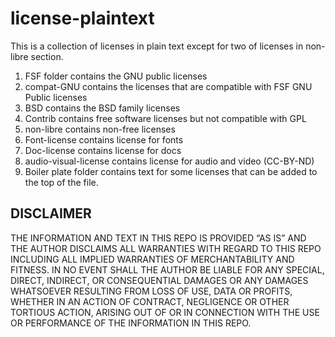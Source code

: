 # license-plaintext

This is a collection of licenses in plain text except for 
two of licenses in non-libre section.

1. FSF folder contains the GNU public licenses
2. compat-GNU contains the licenses that are compatible with FSF GNU Public licenses
3. BSD contains the BSD family licenses
4. Contrib contains free software licenses but not compatible with GPL
5. non-libre contains non-free licenses 
6. Font-license contains license for fonts
7. Doc-license contains license for docs
8. audio-visual-license contains license for audio and video (CC-BY-ND)
9. Boiler plate folder contains text for some licenses that 
   can be added to the top of the file.


## DISCLAIMER

THE INFORMATION AND TEXT IN THIS REPO IS PROVIDED “AS IS” AND THE AUTHOR DISCLAIMS ALL
WARRANTIES WITH REGARD TO THIS REPO INCLUDING ALL IMPLIED WARRANTIES
OF MERCHANTABILITY AND FITNESS. IN NO EVENT SHALL THE AUTHOR BE LIABLE
FOR ANY SPECIAL, DIRECT, INDIRECT, OR CONSEQUENTIAL DAMAGES OR ANY
DAMAGES WHATSOEVER RESULTING FROM LOSS OF USE, DATA OR PROFITS, WHETHER IN
AN ACTION OF CONTRACT, NEGLIGENCE OR OTHER TORTIOUS ACTION, ARISING OUT
OF OR IN CONNECTION WITH THE USE OR PERFORMANCE OF THE INFORMATION IN THIS REPO.
